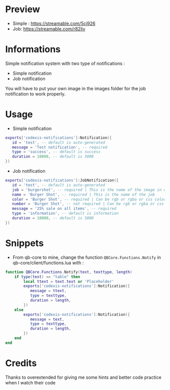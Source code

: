 # Preview
- Simple : https://streamable.com/5cj926
- Job: https://streamable.com/r82liv

# Informations
Simple notification system with two type of notifications :
- Simple notification
- Job notification

You will have to put your own image in the images folder for the job notification to work properly.

# Usage
- Simple notification
```lua
exports['codexis-notifications']:Notification({
   id = 'test', -- default is auto-generated
   message = 'Test notification', -- required
   type = 'success', -- default is success
   duration = 10000, -- default is 5000
})
```

- Job notification
```lua
exports['codexis-notifications']:JobNotification({
   id = 'test', -- default is auto-generated
   job = 'burgershot', -- required | This is the name of the image in web/build/images | require .png
   name = 'Burger Shot', -- required | This is the name of the job
   color = 'Burger Shot', -- required | Can be rgb or rgba or css color
   number = 'Burger Shot', -- not required | Can be rgb or rgba or css color
   message = '25% sale on all items', -- required
   type = 'information', -- default is information
   duration = 10000, -- default is 5000
})
```

# Snippets
- From qb-core to mine, change the function `QBCore.Functions.Notify` in qb-core/client/functions.lua with :
```lua
function QBCore.Functions.Notify(text, texttype, length)
    if type(text) == "table" then
        local ttext = text.text or 'Placeholder'
        exports['codexis-notifications']:Notification({
           message = ttext,
           type = texttype,
           duration = length,
        })
    else
        exports['codexis-notifications']:Notification({
           message = text,
           type = texttype,
           duration = length,
        })
    end
end
```

# Credits
Thanks to overextended for giving me some hints and better code practice when I watch their code
